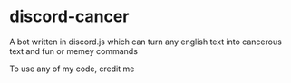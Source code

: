 # discord-cancer
A bot written in discord.js which can turn any english text into cancerous text and fun or memey commands

To use any of my code, credit me
